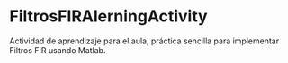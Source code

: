 # FiltrosFIRAlerningActivity
Actividad de aprendizaje para el aula, práctica sencilla para implementar Filtros FIR usando Matlab.
